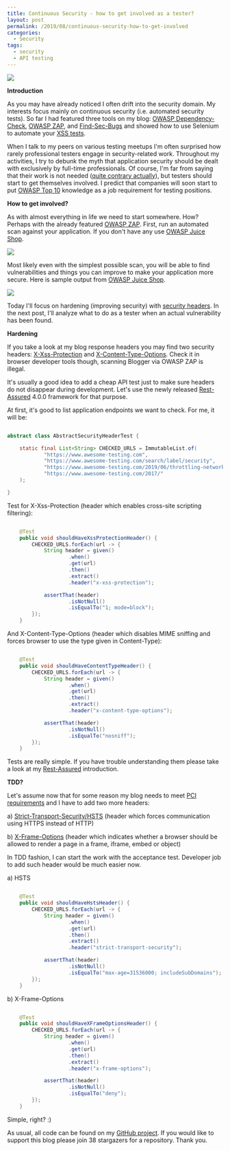 ```yaml
---
title: Continuous Security - how to get involved as a tester?
layout: post
permalink: /2019/08/continuous-security-how-to-get-involved
categories:
  - Security
tags:
  - security
  - API testing 
---
```


![](/images/blog/photo-1514302240736-b1fee5985889.jpeg)

**Introduction**

As you may have already noticed I often drift into the security domain. My interests focus mainly on continuous security (i.e. automated security tests). So far I had featured three tools on my blog: [OWASP Dependency-Check](https://www.awesome-testing.com/2017/02/continuous-security-with-owasp.html), [OWASP ZAP](https://www.awesome-testing.com/2018/12/continuous-security-with-owasp-zap.html), and [Find-Sec-Bugs](https://www.awesome-testing.com/2018/11/continuous-security-with-find-sec-bugs.html) and showed how to use Selenium to automate your [XSS tests](https://www.awesome-testing.com/2017/11/automate-your-xss-tests-with-selenium.html).

When I talk to my peers on various testing meetups I'm often surprised how rarely professional testers engage in security-related work. Throughout my activities, I try to debunk the myth that application security should be dealt with exclusively by full-time professionals. Of course, I'm far from saying that their work is not needed ([quite contrary actually](https://www.awesome-testing.com/2017/03/automated-testing-vs-manual-testing.html)), but testers should start to get themselves involved. I predict that companies will soon start to put [OWASP Top 10](https://www.owasp.org/index.php/Category:OWASP_Top_Ten_Project) knowledge as a job requirement for testing positions.

**How to get involved?**

As with almost everything in life we need to start somewhere. How? Perhaps with the already featured [OWASP ZAP](https://www.awesome-testing.com/2018/12/continuous-security-with-owasp-zap.html). First, run an automated scan against your application. If you don't have any use [OWASP Juice Shop](https://www.owasp.org/index.php/OWASP_Juice_Shop_Project).

![](/images/blog/Screenshot%2B2019-08-31%2Bat%2B12.29.25.png)

Most likely even with the simplest possible scan, you will be able to find vulnerabilities and things you can improve to make your application more secure. Here is sample output from [OWASP Juice Shop](https://www.owasp.org/index.php/OWASP_Juice_Shop_Project).

![](/images/blog/Screenshot%2B2019-08-31%2Bat%2B12.45.27.png)

Today I'll focus on hardening (improving security) with [security headers](https://developer.mozilla.org/en-US/docs/Web/HTTP/Headers). In the next post, I'll analyze what to do as a tester when an actual vulnerability has been found.

**Hardening**

If you take a look at my blog response headers you may find two security headers: [X-Xss-Protection](https://developer.mozilla.org/en-US/docs/Web/HTTP/Headers/X-XSS-Protection) and [X-Content-Type-Options](https://developer.mozilla.org/en-US/docs/Web/HTTP/Headers/X-Content-Type-Options). Check it in browser developer tools though, scanning Blogger via OWASP ZAP is illegal.

It's usually a good idea to add a cheap API test just to make sure headers do not disappear during development. Let's use the newly released [Rest-Assured](https://www.awesome-testing.com/2016/07/restful-api-testing-with-rest-assured-1.html) 4.0.0 framework for that purpose.

At first, it's good to list application endpoints we want to check. For me, it will be:

```java

abstract class AbstractSecurityHeaderTest {

    static final List<String> CHECKED_URLS = ImmutableList.of(
            "https://www.awesome-testing.com",
            "https://www.awesome-testing.com/search/label/security",
            "https://www.awesome-testing.com/2019/06/throttling-network-in-selenium-tests.html",
            "https://www.awesome-testing.com/2017/"
    );

}

```

Test for X-Xss-Protection (header which enables cross-site scripting filtering):

```java

    @Test
    public void shouldHaveXssProtectionHeader() {
        CHECKED_URLS.forEach(url -> {
            String header = given()
                    .when()
                    .get(url)
                    .then()
                    .extract()
                    .header("x-xss-protection");

            assertThat(header)
                    .isNotNull()
                    .isEqualTo("1; mode=block");
        });
    }

```

And X-Content-Type-Options (header which disables MIME sniffing and forces browser to use the type given in Content-Type):

```java

    @Test
    public void shouldHaveContentTypeHeader() {
        CHECKED_URLS.forEach(url -> {
            String header = given()
                    .when()
                    .get(url)
                    .then()
                    .extract()
                    .header("x-content-type-options");

            assertThat(header)
                    .isNotNull()
                    .isEqualTo("nosniff");
        });
    }

```

Tests are really simple. If you have trouble understanding them please take a look at my [Rest-Assured](https://www.awesome-testing.com/2016/07/restful-api-testing-with-rest-assured-1.html) introduction.

**TDD?**

Let's assume now that for some reason my blog needs to meet [PCI requirements](https://tidalcommerce.com/learn/merchant-levels-of-pci-compliance) and I have to add two more headers:

a) [Strict-Transport-Security/HSTS](https://developer.mozilla.org/en-US/docs/Web/HTTP/Headers/Strict-Transport-Security) (header which forces communication using HTTPS instead of HTTP)

b) [X-Frame-Options](https://developer.mozilla.org/en-US/docs/Web/HTTP/Headers/X-Frame-Options) (header which indicates whether a browser should be allowed to render a page in a frame, iframe, embed or object)

In TDD fashion, I can start the work with the acceptance test. Developer job to add such header would be much easier now.

a) HSTS

```java

    @Test
    public void shouldHaveHstsHeader() {
        CHECKED_URLS.forEach(url -> {
            String header = given()
                    .when()
                    .get(url)
                    .then()
                    .extract()
                    .header("strict-transport-security");

            assertThat(header)
                    .isNotNull()
                    .isEqualTo("max-age=31536000; includeSubDomains");
        });
    }

```

b) X-Frame-Options

```java

    @Test
    public void shouldHaveXFrameOptionsHeader() {
        CHECKED_URLS.forEach(url -> {
            String header = given()
                    .when()
                    .get(url)
                    .then()
                    .extract()
                    .header("x-frame-options");

            assertThat(header)
                    .isNotNull()
                    .isEqualTo("deny");
        });
    }

```

Simple, right? :)

As usual, all code can be found on my [GitHub project](https://github.com/slawekradzyminski/AwesomeTesting/commit/020d6e6de756beb21510ef91659b4b0d6e679ecf). If you would like to support this blog please join 38 stargazers for a repository. Thank you.
